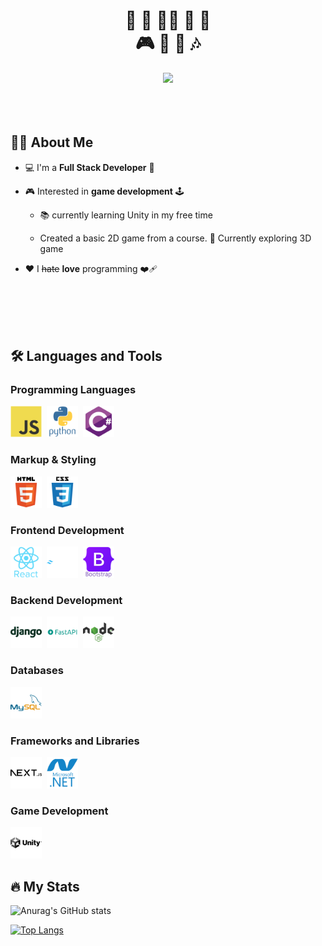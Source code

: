<h1 align="center">🧙 🐉 🦸‍♂️ 👻 🚀<br/> 🎮 🎥 🍵 🎶</h1>

<div id="header" align="center">
  <img src="https://media.giphy.com/media/XD9o33QG9BoMis7iM4/giphy.gif">
</div>

<div id="badges" align="center">
 <img src="https://komarev.com/ghpvc/?username=16DeeCee&style=flat-square&color=blue" alt="">
</div>

<br>
<br>

## 👨‍💻 About Me
<img src="./gif/something_of_a_programmer.gif" alt="" align="right" width=50%>

- 💻 I'm a **Full Stack Developer** 👶

- 🎮 Interested in **game development** 🕹

  - 📚 currently learning Unity in my free time
 
  - Created a basic 2D game from a course. 🎉 Currently exploring 3D game

- ❤️ I ~~hate~~ **love** programming ❤️‍🩹

<br>
<br>
<br>
<br>

## 🛠️ Languages and Tools

### Programming Languages
<img src="https://github.com/devicons/devicon/blob/master/icons/javascript/javascript-original.svg" title="Javascript" alt="Javascript" width=50 height=50>&nbsp;
<img src="https://github.com/devicons/devicon/blob/master/icons/python/python-original-wordmark.svg" title="Python" alt="Python" width=50 height=50>&nbsp;
<img src="https://github.com/devicons/devicon/blob/master/icons/csharp/csharp-original.svg" title="CSharp" alt="CSharp" width=50 height=50>&nbsp;

### Markup & Styling
<img src="https://github.com/devicons/devicon/blob/master/icons/html5/html5-original-wordmark.svg" title="HTML" alt="HTML" width=50 height=50>&nbsp;
<img src="https://github.com/devicons/devicon/blob/master/icons/css3/css3-original-wordmark.svg" title="CSS" alt="CSS" width=50 height=50>&nbsp;

### Frontend Development
<img src="https://github.com/devicons/devicon/blob/master/icons/react/react-original-wordmark.svg" title="React" alt="React" width=50 height=50>&nbsp;
<img src="https://github.com/devicons/devicon/blob/master/icons/tailwindcss/tailwindcss-original-wordmark.svg" title="Tailwindcss" alt="Tailwindcss" width=50 height=50>&nbsp;
<img src="https://github.com/devicons/devicon/blob/master/icons/bootstrap/bootstrap-original-wordmark.svg" title="Bootstrap" alt="Bootstrap" width=50 height=50>&nbsp;

### Backend Development
<img src="https://github.com/devicons/devicon/blob/master/icons/django/django-plain-wordmark.svg" title="Django" alt="Django" width=50 height=50>&nbsp;
<img src="https://github.com/devicons/devicon/blob/master/icons/fastapi/fastapi-original-wordmark.svg" title="FastAPI" alt="FastAPI" width=50 height=50>&nbsp;
<img src="https://github.com/devicons/devicon/blob/master/icons/nodejs/nodejs-original-wordmark.svg" title="NodeJS" alt="NodeJS" width=50 height=50>&nbsp;

### Databases
<img src="https://github.com/devicons/devicon/blob/master/icons/mysql/mysql-original-wordmark.svg" title="MySQL" alt="MySQL" width=50 height=50>&nbsp;

### Frameworks and Libraries
<img src="https://github.com/devicons/devicon/blob/master/icons/nextjs/nextjs-original-wordmark.svg" title="NextJS" alt="NextJS" width=50 height=50>&nbsp;
<img src="https://github.com/devicons/devicon/blob/master/icons/dot-net/dot-net-plain-wordmark.svg" title="Microsoft .Net" alt="Microsoft .Net" width=50 height=50>&nbsp;

### Game Development
<img src="https://github.com/devicons/devicon/blob/master/icons/unity/unity-original-wordmark.svg" title="Unity" alt="Unity" width=50 height=50>&nbsp;


## 🔥 My Stats
![Anurag's GitHub stats](https://github-readme-stats.vercel.app/api?username=16DeeCee&show_icons=true&theme=gotham)

[![Top Langs](https://github-readme-stats.vercel.app/api/top-langs/?username=16DeeCee&theme=gotham&layout=compact)](https://github.com/anuraghazra/github-readme-stats)
